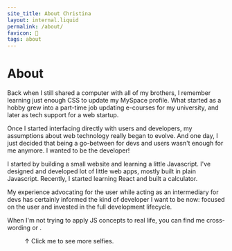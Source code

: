 ```yaml
---
site_title: About Christina
layout: internal.liquid
permalink: /about/
favicon: 🔎
tags: about
---
```

<h1 class="abt-title">About</h1>
<div class="abt-container col-12">


<div class="abt-text">

<p class="about">Back when I still shared a computer with all of my brothers, I remember learning just enough CSS to update my MySpace profile. What started as a hobby grew into a part-time job updating e-courses for my university, and later as tech support for a web startup. </p>
<p class="about"> Once I started interfacing directly with users and developers, my assumptions about web technology really began to evolve. And one day, I just decided that being a go-between for devs and users wasn't enough for me anymore. I wanted to be the developer! </p>
<p class="about">I started by building a small website and learning a little Javascript. I've designed and developed lot of little web apps, mostly built in plain Javascript. Recently, I started learning React and built a calculator.</p>
<p class="about"> My experience advocating for the user while acting as an intermediary for devs has certainly informed the kind of developer I want to be now: focused on the user and invested in the full development lifecycle.</p>
<p class="about"> When I'm not trying to apply JS concepts to real life, you can find me cross-wording or .</p>
</div>

<figure class="abt-fig col-">
<img class="abt-img" src="{{"/assets/images/profile-rot@4x copy.png" | url}}" alt="">
<div class="abt-img-overlay"></div>
<figcaption class="fig-caption">↑ Click me to see more selfies.</figcaption>
</figure>


</div>

